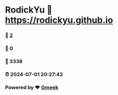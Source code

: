 # RodickYu :link: https://rodickyu.github.io 
### :page_facing_up: [2](https://rodickyu.github.io/tag.html) 
### :speech_balloon: 0 
### :hibiscus: 3338 
### :alarm_clock: 2024-07-01 20:27:42 
### Powered by :heart: [Gmeek](https://github.com/Meekdai/Gmeek)
